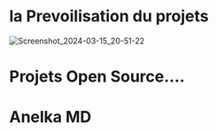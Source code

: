 # la Prevoilisation du projets 

![Screenshot_2024-03-15_20-51-22](https://github.com/anelkamd/Web-Site-Jordan1/assets/133960978/f87223db-ab39-4c44-a300-27127d7d0a68)

# Projets Open Source....

# Anelka MD
